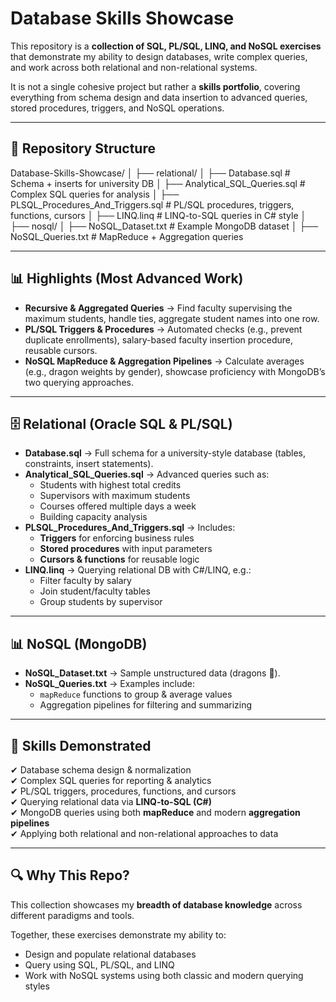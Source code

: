 # Database Skills Showcase  

This repository is a **collection of SQL, PL/SQL, LINQ, and NoSQL exercises** that demonstrate my ability to design databases, write complex queries, and work across both relational and non-relational systems.  

It is not a single cohesive project but rather a **skills portfolio**, covering everything from schema design and data insertion to advanced queries, stored procedures, triggers, and NoSQL operations.  

---

## 📂 Repository Structure  

Database-Skills-Showcase/
│
├── relational/
│ ├── Database.sql # Schema + inserts for university DB
│ ├── Analytical_SQL_Queries.sql # Complex SQL queries for analysis
│ ├── PLSQL_Procedures_And_Triggers.sql # PL/SQL procedures, triggers, functions, cursors
│ ├── LINQ.linq # LINQ-to-SQL queries in C# style
│
├── nosql/
│ ├── NoSQL_Dataset.txt # Example MongoDB dataset
│ ├── NoSQL_Queries.txt # MapReduce + Aggregation queries


---

## 📊 Highlights (Most Advanced Work)  

- **Recursive & Aggregated Queries** → Find faculty supervising the maximum students, handle ties, aggregate student names into one row.  
- **PL/SQL Triggers & Procedures** → Automated checks (e.g., prevent duplicate enrollments), salary-based faculty insertion procedure, reusable cursors.  
- **NoSQL MapReduce & Aggregation Pipelines** → Calculate averages (e.g., dragon weights by gender), showcase proficiency with MongoDB’s two querying approaches.  

---

## 🗄️ Relational (Oracle SQL & PL/SQL)  

- **Database.sql** → Full schema for a university-style database (tables, constraints, insert statements).  
- **Analytical_SQL_Queries.sql** → Advanced queries such as:  
  - Students with highest total credits  
  - Supervisors with maximum students  
  - Courses offered multiple days a week  
  - Building capacity analysis  
- **PLSQL_Procedures_And_Triggers.sql** → Includes:  
  - **Triggers** for enforcing business rules  
  - **Stored procedures** with input parameters  
  - **Cursors & functions** for reusable logic  
- **LINQ.linq** → Querying relational DB with C#/LINQ, e.g.:  
  - Filter faculty by salary  
  - Join student/faculty tables  
  - Group students by supervisor  

---

## 📊 NoSQL (MongoDB)  

- **NoSQL_Dataset.txt** → Sample unstructured data (dragons 🐉).  
- **NoSQL_Queries.txt** → Examples include:  
  - `mapReduce` functions to group & average values  
  - Aggregation pipelines for filtering and summarizing  

---

## 🚀 Skills Demonstrated  

✔ Database schema design & normalization  
✔ Complex SQL queries for reporting & analytics  
✔ PL/SQL triggers, procedures, functions, and cursors  
✔ Querying relational data via **LINQ-to-SQL (C#)**  
✔ MongoDB queries using both **mapReduce** and modern **aggregation pipelines**  
✔ Applying both relational and non-relational approaches to data  

---

## 🔍 Why This Repo?  

This collection showcases my **breadth of database knowledge** across different paradigms and tools.  

Together, these exercises demonstrate my ability to:  
- Design and populate relational databases  
- Query using SQL, PL/SQL, and LINQ  
- Work with NoSQL systems using both classic and modern querying styles  
